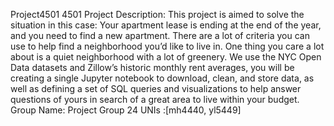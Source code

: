 Project4501
4501 Project
Description: This project is aimed to solve the situation in this case: Your apartment lease is ending at the end of the year, and you need to find a new apartment. There are a lot of criteria you can use to help find a neighborhood you’d like to live in. One thing you care a lot about is a quiet neighborhood with a lot of greenery. We use the NYC Open Data datasets and Zillow’s historic monthly rent averages, you will be creating a single Jupyter notebook to download, clean, and store data, as well as defining a set of SQL queries and visualizations to help answer questions of yours in search of a great area to live within your budget.
Group Name: Project Group 24
UNIs :[mh4440, yl5449]
